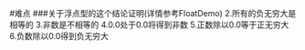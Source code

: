 #难点
###关于浮点型的这个结论证明(详情参考FloatDemo)
    2.所有的负无穷大是相等的
    3.非数是不相等的
    4.0.0处于0.0将得到非数
    5.正数除以0.0等于正无穷大
    6.负数除以0.0得到负无穷大